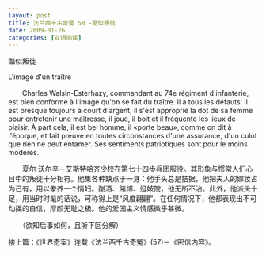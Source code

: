 ```yaml
---
layout: post
title: 法兰西千古奇冤 58 -酷似叛徒
date: 2009-01-26
categories: [双语阅读]  
---
```


酷似叛徒

L'image d'un traître

　　Charles Walsin-Esterhazy, commandant au 74e régiment d'infanterie, est bien conforme à l'image qu'on se fait du traître. Il a tous les défauts: il est presque toujours à court d'argent, il s'est approprié la dot de sa femme pour entretenir une maîtresse, il joue, il boit et il fréquente les lieux de plaisir. À part cela, il est bel homme, il «porte beau», comme on dit à l'époque, et fait preuve en toutes circonstances d'une assurance, d'un culot que rien ne peut entamer. Ses sentiments patriotiques sont pour le moins modérés.



　　夏尔·沃尔辛－艾斯特哈齐少校在第七十四歩兵团服役。其形象与惯常人们心目中的叛徒十分相符。他集各种缺点于一身：他手头总是拮据，他把夫人的嫁妆占为己有，用以豢养一个情妇。酗酒、赌博、逛妓院，他无所不沾。此外，他派头十足，用当时时髦的话说，可称得上是“风度翩翩”。在任何情况下，他都表现出不可动摇的自信，厚颜无耻之极。他的爱国主义情感微乎甚微。



　　（欲知后事如何，且听下回分解）

接上篇：《世界奇案》连载《法兰西千古奇冤》(57)－《密信内容》。
